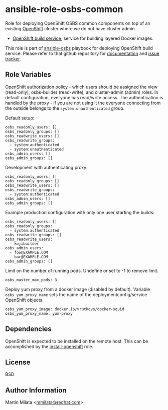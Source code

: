 ansible-role-osbs-common
========================

Role for deploying OpenShift OSBS common components on top of an existing
[OpenShift](https://openshift.org) cluster where we do not have cluster admin.

- [OpenShift build service](https://github.com/projectatomic/osbs-client/),
service for building layered Docker images.

This role is part of
[ansible-osbs](https://github.com/projectatomic/ansible-osbs/)
playbook for deploying OpenShift build service. Please refer to that github
repository for [documentation](https://github.com/projectatomic/ansible-osbs/blob/master/README.md)
and [issue tracker](https://github.com/projectatomic/ansible-osbs/issues).

Role Variables
--------------

OpenShift authorization policy - which users should be assigned the view
(read-only), osbs-builder (read-write), and cluster-admin (admin) roles. In
default configuration, everyone has read/write access. The authentication is
handled by the proxy - if you are not using it the everyone connecting from the
outside belongs to the `system:unauthenticated` group.

Default setup:

    osbs_readonly_users: []
    osbs_readonly_groups: []
    osbs_readwrite_users: []
    osbs_readwrite_groups:
      - system:authenticated
      - system:unauthenticated
    osbs_admin_users: []
    osbs_admin_groups: []

Development with authenticating proxy:

    osbs_readonly_users: []
    osbs_readonly_groups: []
    osbs_readwrite_users: []
    osbs_readwrite_groups:
      - system:authenticated
    osbs_admin_users: []
    osbs_admin_groups: []

Example production configuration with only one user starting the builds:

    osbs_readonly_users: []
    osbs_readonly_groups:
      - system:authenticated
    osbs_readwrite_groups: []
    osbs_readwrite_users:
      - kojibuilder
    osbs_admin_users:
      - foo@EXAMPLE.COM
      - bar@EXAMPLE.COM
    osbs_admin_groups: []

Limit on the number of running pods. Undefine or set to -1 to remove limit.

    osbs_master_max_pods: 3

Deploy yum proxy from a docker image (disabled by default). Variable
`osbs_yum_proxy_name` sets the name of the deploymentconfig/service OpenShift
objects.

    osbs_yum_proxy_image: docker.io/vrutkovs/docker-squid
    osbs_yum_proxy_name: yum-proxy

Dependencies
------------

OpenShift is expected to be installed on the remote host. This can be
accomplished by the
[install-openshift](https://github.com/projectatomic/ansible-role-install-openshift)
role.

License
-------

BSD

Author Information
------------------

Martin Milata &lt;mmilata@redhat.com&gt;
